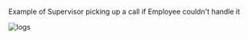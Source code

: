 Example of Supervisor picking up a call if Employee couldn't handle it

![logs](https://i.imgur.com/PMRccav.png)
